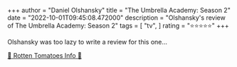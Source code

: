 +++
author = "Daniel Olshansky"
title = "The Umbrella Academy: Season 2"
date = "2022-10-01T09:45:08.472000"
description = "Olshansky's review of The Umbrella Academy: Season 2"
tags = [
    "tv",
]
rating = "⭐⭐⭐⭐⭐"
+++

Olshansky was too lazy to write a review for this one...

[🍅 Rotten Tomatoes Info 🍅](https://www.rottentomatoes.com//tv/the_umbrella_academy/s02)